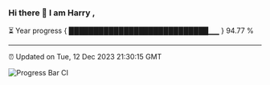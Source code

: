 ### Hi there 👋 I am Harry , 

⏳ Year progress { ████████████████████████████▁▁ } 94.77 %

---

⏰ Updated on Tue, 12 Dec 2023 21:30:15 GMT

![Progress Bar CI](https://github.com/duykhang68/duykhang68/workflows/Progress%20Bar%20CI/badge.svg)
